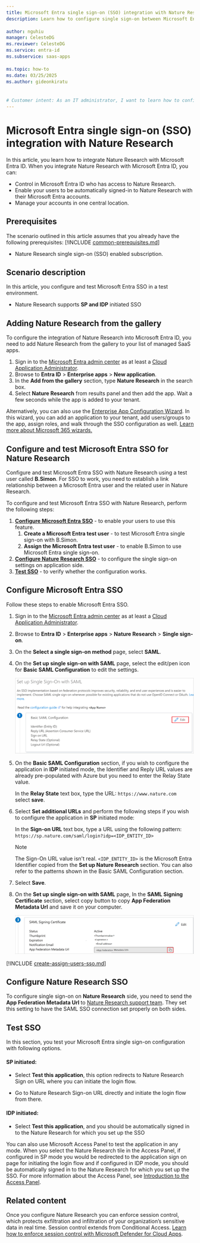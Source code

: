 ```yaml
---
title: Microsoft Entra single sign-on (SSO) integration with Nature Research
description: Learn how to configure single sign-on between Microsoft Entra ID and Nature Research.

author: nguhiu
manager: CelesteDG
ms.reviewer: CelesteDG
ms.service: entra-id
ms.subservice: saas-apps

ms.topic: how-to
ms.date: 03/25/2025
ms.author: gideonkiratu


# Customer intent: As an IT administrator, I want to learn how to configure single sign-on between Microsoft Entra ID and Nature Research so that I can control who has access to Nature Research, enable automatic sign-in with Microsoft Entra accounts, and manage my accounts in one central location.
---
```


# Microsoft Entra single sign-on (SSO) integration with Nature Research

In this article,  you learn how to integrate Nature Research with Microsoft Entra ID. When you integrate Nature Research with Microsoft Entra ID, you can:

* Control in Microsoft Entra ID who has access to Nature Research.
* Enable your users to be automatically signed-in to Nature Research with their Microsoft Entra accounts.
* Manage your accounts in one central location.

## Prerequisites
The scenario outlined in this article assumes that you already have the following prerequisites:
[!INCLUDE [common-prerequisites.md](~/identity/saas-apps/includes/common-prerequisites.md)]
* Nature Research single sign-on (SSO) enabled subscription.

## Scenario description

In this article,  you configure and test Microsoft Entra SSO in a test environment.

* Nature Research supports **SP and IDP** initiated SSO

## Adding Nature Research from the gallery

To configure the integration of Nature Research into Microsoft Entra ID, you need to add Nature Research from the gallery to your list of managed SaaS apps.

1. Sign in to the [Microsoft Entra admin center](https://entra.microsoft.com) as at least a [Cloud Application Administrator](~/identity/role-based-access-control/permissions-reference.md#cloud-application-administrator).
1. Browse to **Entra ID** > **Enterprise apps** > **New application**.
1. In the **Add from the gallery** section, type **Nature Research** in the search box.
1. Select **Nature Research** from results panel and then add the app. Wait a few seconds while the app is added to your tenant.

 Alternatively, you can also use the [Enterprise App Configuration Wizard](https://portal.office.com/AdminPortal/home?Q=Docs#/azureadappintegration). In this wizard, you can add an application to your tenant, add users/groups to the app, assign roles, and walk through the SSO configuration as well. [Learn more about Microsoft 365 wizards.](/microsoft-365/admin/misc/azure-ad-setup-guides)


<a name='configure-and-test-azure-ad-sso-for-nature-research'></a>

## Configure and test Microsoft Entra SSO for Nature Research

Configure and test Microsoft Entra SSO with Nature Research using a test user called **B.Simon**. For SSO to work, you need to establish a link relationship between a Microsoft Entra user and the related user in Nature Research.

To configure and test Microsoft Entra SSO with Nature Research, perform the following steps:

1. **[Configure Microsoft Entra SSO](#configure-azure-ad-sso)** - to enable your users to use this feature.
    1. **Create a Microsoft Entra test user** - to test Microsoft Entra single sign-on with B.Simon.
    1. **Assign the Microsoft Entra test user** - to enable B.Simon to use Microsoft Entra single sign-on.
1. **[Configure Nature Research SSO](#configure-nature-research-sso)** - to configure the single sign-on settings on application side.
1. **[Test SSO](#test-sso)** - to verify whether the configuration works.

<a name='configure-azure-ad-sso'></a>

## Configure Microsoft Entra SSO

Follow these steps to enable Microsoft Entra SSO.

1. Sign in to the [Microsoft Entra admin center](https://entra.microsoft.com) as at least a [Cloud Application Administrator](~/identity/role-based-access-control/permissions-reference.md#cloud-application-administrator).
1. Browse to **Entra ID** > **Enterprise apps** > **Nature Research** > **Single sign-on**.
1. On the **Select a single sign-on method** page, select **SAML**.
1. On the **Set up single sign-on with SAML** page, select the edit/pen icon for **Basic SAML Configuration** to edit the settings.

   ![Edit Basic SAML Configuration](common/edit-urls.png)

1. On the **Basic SAML Configuration** section, if you wish to configure the application in **IDP** initiated mode, the Identifier and Reply URL values are already pre-populated with Azure but you need to enter the Relay State value.

	In the **Relay State** text box, type the URL:
    `https://www.nature.com`  
    select **save**.

1. Select **Set additional URLs** and perform the following steps if you wish to configure the application in **SP** initiated mode:

	In the **Sign-on URL** text box, type a URL using the following pattern:
    `https://sp.nature.com/saml/login?idp=<IDP_ENTITY_ID>`

	> [!NOTE]
	> The Sign-On URL value isn't real. `<IDP_ENTITY_ID>` is the Microsoft Entra Identifier copied from the **Set up Nature Research** section. You can also refer to the patterns shown in the Basic SAML Configuration section.

1. Select **Save**.

1. On the **Set up single sign-on with SAML** page, In the **SAML Signing Certificate** section, select copy button to copy **App Federation Metadata Url** and save it on your computer.

	![The Certificate download link](common/copy-metadataurl.png)

<a name='create-an-azure-ad-test-user'></a>

[!INCLUDE [create-assign-users-sso.md](~/identity/saas-apps/includes/create-assign-users-sso.md)]

## Configure Nature Research SSO

To configure single sign-on on **Nature Research** side, you need to send the **App Federation Metadata Url** to [Nature Research support team](mailto:onlineservice@springernature.com). They set this setting to have the SAML SSO connection set properly on both sides.

## Test SSO 

In this section, you test your Microsoft Entra single sign-on configuration with following options. 

#### SP initiated:

* Select **Test this application**, this option redirects to Nature Research Sign on URL where you can initiate the login flow.  

* Go to Nature Research Sign-on URL directly and initiate the login flow from there.

#### IDP initiated:

* Select **Test this application**, and you should be automatically signed in to the Nature Research for which you set up the SSO 

You can also use Microsoft Access Panel to test the application in any mode. When you select the Nature Research tile in the Access Panel, if configured in SP mode you would be redirected to the application sign on page for initiating the login flow and if configured in IDP mode, you should be automatically signed in to the Nature Research for which you set up the SSO. For more information about the Access Panel, see [Introduction to the Access Panel](https://support.microsoft.com/account-billing/sign-in-and-start-apps-from-the-my-apps-portal-2f3b1bae-0e5a-4a86-a33e-876fbd2a4510).


## Related content

Once you configure Nature Research you can enforce session control, which protects exfiltration and infiltration of your organization’s sensitive data in real time. Session control extends from Conditional Access. [Learn how to enforce session control with Microsoft Defender for Cloud Apps](/cloud-app-security/proxy-deployment-any-app).

